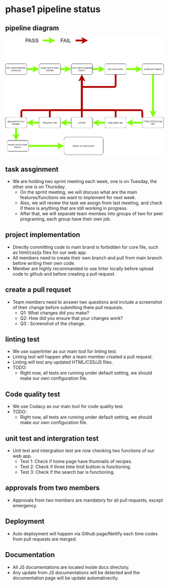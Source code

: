 # phase1 pipeline status #

## pipeline diagram ##
![diagram](./phase1.drawio.png)

## task assginment ##
- We are holding two sprint meeting each week, one is on Tuesday, the other one is on Thursday.
  - On the sprint meeting, we will discuss what are the main features/functions we want to implement for next week.
  - Also, we will review the task we assign from last meeting, and check if there is anything that are still working in progress.
  - After that, we will separate team membes into groups of two for peer programing, each group have their own job.
 
## project implementation ##
- Directly committing code to main brand is forbidden for core file, such as html/css/js files for our web app.
- All members need to create their own branch and pull from main branch before writing their own code.
- Member are highly recommanded to use linter locally before upload code to github and before creating a pull request.

## create a pull requset ##
- Team members need to answer two questions and include a screenshot of their change before submitting there pull requests.
  - Q1: What changes did you make?
  - Q2: How did you ensure that your changes work?
  - Q3 : Screenshot of the change.

## linting test ##
- We use superlinter as our main tool for linting test.
- Linting test will happen after a team member created a pull request.
- Linting will test any updated HTML/CSS/JS files.
- TODO:
  - Right now, all tests are running under default setting, we should make our own configuration file.
  
## Code quality test ##
- We use Codacy as our main tool for code quality test.
- TODO:
  - Right now, all tests are running under default setting, we should make our own configuration file.

## unit test and intergration test ##
- Unit test and intergration test are now checking two functions of our web app.
  - Test 1: Check if home page have thumnails of recipes.
  - Test 2: Check if three time limit buttom is functioning.
  - Test 3: Check if the search bar is functioning.

## approvals from two members ##
- Approvals from two members are mandatory for all pull requests, except emergency.

## Deployment ##
- Auto deployment will happen via Github page/Netlify each time codes from pull requests are merged.

## Documentation ##
- All JS documentations are located inside docs directoty.
- Any update from JS documentations will be detected and the documentation page will be update automativectly.
